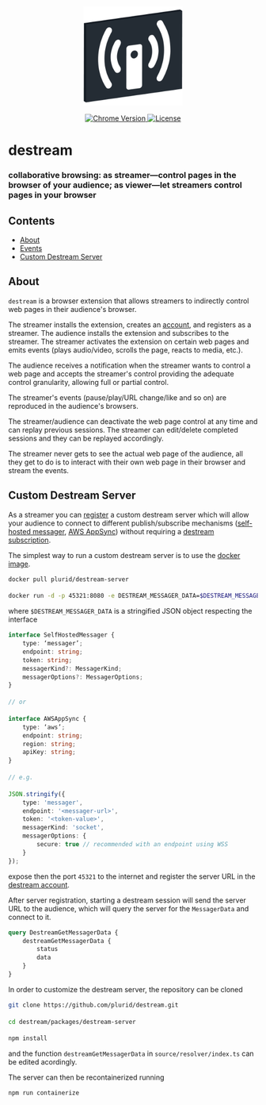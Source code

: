 <p align="center">
    <img src="https://raw.githubusercontent.com/plurid/destream/master/about/identity/destream-logo.png" height="200px">
</p>


<p align="center">
    <a href="https://chrome.google.com/webstore/detail/destream">
        <img src="https://img.shields.io/badge/chrome-v1.0.0-blue.svg?colorB=004F91&style=for-the-badge" alt="Chrome Version">
    </a>
    <a href="https://github.com/plurid/destream/blob/master/LICENSE">
        <img src="https://img.shields.io/badge/license-DEL-blue.svg?colorB=1380C3&style=for-the-badge" alt="License">
    </a>
</p>



<h1>
    destream
</h1>


<h3>
    collaborative browsing: as streamer—control pages in the browser of your audience; as viewer—let streamers control pages in your browser
</h3>



## Contents

+ [About](#about)
+ [Events](#events)
+ [Custom Destream Server](#custom-destream-server)


## About

`destream` is a browser extension that allows streamers to indirectly control web pages in their audience's browser.

The streamer installs the extension, creates an [account](https://account.plurid.com), and registers as a streamer. The audience installs the extension and subscribes to the streamer. The streamer activates the extension on certain web pages and emits events (plays audio/video, scrolls the page, reacts to media, etc.).

The audience receives a notification when the streamer wants to control a web page and accepts the streamer's control providing the adequate control granularity, allowing full or partial control.

The streamer's events (pause/play/URL change/like and so on) are reproduced in the audience's browsers.

The streamer/audience can deactivate the web page control at any time and can replay previous sessions. The streamer can edit/delete completed sessions and they can be replayed accordingly.

The streamer never gets to see the actual web page of the audience, all they get to do is to interact with their own web page in their browser and stream the events.



## Custom Destream Server

As a streamer you can [register](https://account.plurid.com/destream) a custom destream server which will allow your audience to connect to different publish/subscribe mechanisms ([self-hosted messager](https://github.com/plurid/messager), [AWS AppSync](https://aws.amazon.com/appsync)) without requiring a [destream subscription](https://plurid.com/destream).

The simplest way to run a custom destream server is to use the [docker image](https://hub.docker.com/r/plurid/destream-server).

``` bash
docker pull plurid/destream-server

docker run -d -p 45321:8080 -e DESTREAM_MESSAGER_DATA=$DESTREAM_MESSAGER_DATA plurid/destream-server
```

where `$DESTREAM_MESSAGER_DATA` is a stringified JSON object respecting the interface

``` typescript
interface SelfHostedMessager {
    type: ‘messager’;
    endpoint: string;
    token: string;
    messagerKind?: MessagerKind;
    messagerOptions?: MessagerOptions;
}

// or

interface AWSAppSync {
    type: ‘aws’;
    endpoint: string;
    region: string;
    apiKey: string;
}

// e.g.

JSON.stringify({
    type: 'messager',
    endpoint: '<messager-url>',
    token: '<token-value>',
    messagerKind: 'socket',
    messagerOptions: {
        secure: true // recommended with an endpoint using WSS
    }
});
```

expose then the port `45321` to the internet and register the server URL in the [destream account](https://account.plurid.com/destream).

After server registration, starting a destream session will send the server URL to the audience, which will query the server for the `MessagerData` and connect to it.

``` graphql
query DestreamGetMessagerData {
    destreamGetMessagerData {
        status
        data
    }
}
```

In order to customize the destream server, the repository can be cloned

``` bash
git clone https://github.com/plurid/destream.git

cd destream/packages/destream-server

npm install
```

and the function `destreamGetMessagerData` in `source/resolver/index.ts` can be edited acordingly.

The server can then be recontainerized running

``` bash
npm run containerize
```
